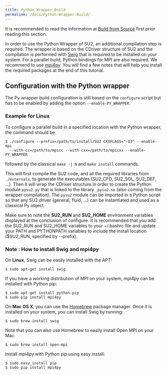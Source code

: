 ```yaml
---
title: Python Wrapper Build
permalink: /docs/Python-Wrapper-Build/
---
```


It is recommended to read the information at [Build from Source](/su2/docs/Build-from-Source/) first prior reading this section.

In order to use the Python Wrapper of SU2, an additional compilation step is required. The wrapper is based on the CDriver structure of SU2 and the compilation is performed with [Swig](http://www.swig.org/) that is required to be installed on your system. For a parallel build, Python bindings for MPI are also required. We recommend to use [mpi4py](https://pythonhosted.org/mpi4py/usrman/). You will find a few notes that will help you install the required packages at the end of this tutorial.

## Configuration with the Python wrapper
The Py wrapper build configuration is still based on the `configure` script but has to be enabled by adding the option `--enable-PY_WRAPPER`. 

### Example for Linux
To configure a parallel build in a specified location with the Python wrapper, the command should be:

    $ ./configure --prefix=/path/to/install/SU2 CXXFLAGS="-O3" --enable-mpi 
      --with-cc=/path/to/mpicc --with-cxx=/path/to/mpicxx --enable-PY_WRAPPER

followed by the classical `make -j N` and `make install` commands.

This will first compile the SU2 code, and all the required libraries from `./externals`, to generate the executables (SU2_CFD, SU2_SOL, SU2_DEF, ...). Then it will wrap the CDriver structure in order to create the Python module `pysu2.py` that is linked to the library `_pysu2.so` (also coming from the wrapper compilation). The `pysu2` module can be imported in a Python script so that any SU2 driver (general, fluid, ...) can be instantiated and used as a classical Py object.

Make sure to note the **SU2_RUN** and **SU2_HOME** environment variables displayed at the conclusion of configure. It is recommended that you add the SU2_RUN and SU2_HOME variables to your ~/.bashrc file and update your PATH and PYTHONPATH variables to include the install location ($SU2_RUN, specified by --prefix).

### Note : How to install Swig and mpi4py
On **Linux**, Swig can be easily installed with the APT:

    $ sudo apt-get install swig

If you have a working distribution of MPI on your system, mpi4py can be installed with Python pip:

    $ sudo apt-get install python-pip
    $ sudo pip install mpi4py

On **Mac OS X**, you can use the [Homebrew](http://brew.sh/) package manager. Once it is installed on your system, you can install Swig by running:

    $ sudo brew install swig

Note that you can also use Homebrew to easily install Open MPI on your Mac:

    $ sudo brew install open-mpi

Install mpi4py with Python pip using easy install:

    $ sudo easy_install pip
    $ sudo pip install mpi4py
